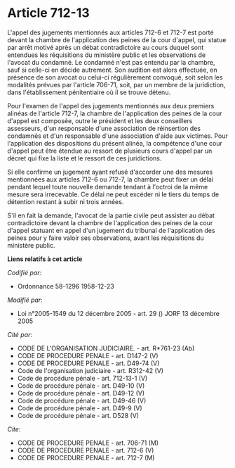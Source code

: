 # Article 712-13

L'appel des jugements mentionnés aux articles 712-6 et 712-7 est porté devant la chambre de l'application des peines de la
cour d'appel, qui statue par arrêt motivé après un débat contradictoire au cours duquel sont entendues les réquisitions du
ministère public et les observations de l'avocat du condamné. Le condamné n'est pas entendu par la chambre, sauf si celle-ci
en décide autrement. Son audition est alors effectuée, en présence de son avocat ou celui-ci régulièrement convoqué, soit
selon les modalités prévues par l'article 706-71, soit, par un membre de la juridiction, dans l'établissement pénitentiaire
où il se trouve détenu.

Pour l'examen de l'appel des jugements mentionnés aux deux premiers alinéas de l'article 712-7, la chambre de l'application
des peines de la cour d'appel est composée, outre le président et les deux conseillers assesseurs, d'un responsable d'une
association de réinsertion des condamnés et d'un responsable d'une association d'aide aux victimes. Pour l'application des
dispositions du présent alinéa, la compétence d'une cour d'appel peut être étendue au ressort de plusieurs cours d'appel par
un décret qui fixe la liste et le ressort de ces juridictions.

Si elle confirme un jugement ayant refusé d'accorder une des mesures mentionnées aux articles 712-6 ou 712-7, la chambre peut
fixer un délai pendant lequel toute nouvelle demande tendant à l'octroi de la même mesure sera irrecevable. Ce délai ne peut
excéder ni le tiers du temps de détention restant à subir ni trois années.

S'il en fait la demande, l'avocat de la partie civile peut assister au débat contradictoire devant la chambre de
l'application des peines de la cour d'appel statuant en appel d'un jugement du tribunal de l'application des peines pour y
faire valoir ses observations, avant les réquisitions du ministère public.

**Liens relatifs à cet article**

_Codifié par_:

  - Ordonnance 58-1296 1958-12-23

_Modifié par_:

  - Loi n°2005-1549 du 12 décembre 2005 - art. 29 () JORF 13 décembre 2005

_Cité par_:

  - CODE DE L'ORGANISATION JUDICIAIRE. - art. R*761-23 (Ab)
  - CODE DE PROCEDURE PENALE - art. D147-2 (V)
  - CODE DE PROCEDURE PENALE - art. D49-74 (V)
  - Code de l'organisation judiciaire - art. R312-42 (V)
  - Code de procédure pénale - art. 712-13-1 (V)
  - Code de procédure pénale - art. D49-10 (V)
  - Code de procédure pénale - art. D49-12 (V)
  - Code de procédure pénale - art. D49-46 (V)
  - Code de procédure pénale - art. D49-9 (V)
  - Code de procédure pénale - art. D528 (V)

_Cite_:

  - CODE DE PROCEDURE PENALE - art. 706-71 (M)
  - CODE DE PROCEDURE PENALE - art. 712-6 (V)
  - CODE DE PROCEDURE PENALE - art. 712-7 (M)
